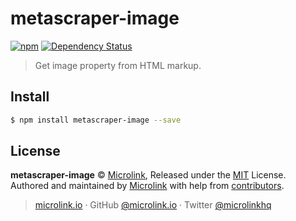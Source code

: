 # metascraper-image

[![npm](https://img.shields.io/npm/v/metascraper-image.svg?style=flat-square)](https://www.npmjs.com/package/metascraper-image)
[![Dependency Status](https://david-dm.org/microlinkhq/metascraper.svg?path=packages/metascraper-image&style=flat-square)](https://david-dm.org/microlinkhq/metascraper?path=packages/metascraper-image)

> Get image property from HTML markup.

## Install

```bash
$ npm install metascraper-image --save
```

## License

**metascraper-image** © [Microlink](https://microlink.io), Released under the [MIT](https://github.com/microlinkhq/metascraper/blob/master/LICENSE.md) License.<br>
Authored and maintained by [Microlink](https://microlink.io) with help from [contributors](https://github.com/microlinkhq/metascraper/contributors).

> [microlink.io](https://microlink.io) · GitHub [@microlink.io](https://github.com/microlinkhq) · Twitter [@microlinkhq](https://twitter.com/microlinkhq)
